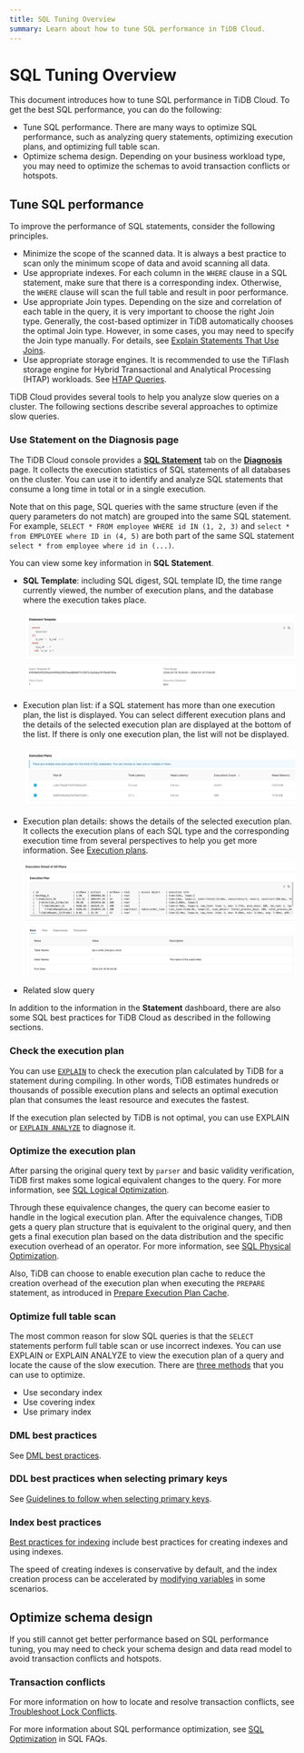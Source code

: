 ```yaml
---
title: SQL Tuning Overview
summary: Learn about how to tune SQL performance in TiDB Cloud.
---
```


# SQL Tuning Overview

This document introduces how to tune SQL performance in TiDB Cloud. To get the best SQL performance, you can do the following:

- Tune SQL performance. There are many ways to optimize SQL performance, such as analyzing query statements, optimizing execution plans, and optimizing full table scan.
- Optimize schema design. Depending on your business workload type, you may need to optimize the schemas to avoid transaction conflicts or hotspots.

## Tune SQL performance

To improve the performance of SQL statements, consider the following principles.

- Minimize the scope of the scanned data. It is always a best practice to scan only the minimum scope of data and avoid scanning all data.
- Use appropriate indexes. For each column in the `WHERE` clause in a SQL statement, make sure that there is a corresponding index. Otherwise, the `WHERE` clause will scan the full table and result in poor performance.
- Use appropriate Join types. Depending on the size and correlation of each table in the query, it is very important to choose the right Join type. Generally, the cost-based optimizer in TiDB automatically chooses the optimal Join type. However, in some cases, you may need to specify the Join type manually. For details, see [Explain Statements That Use Joins](/explain-joins.md).
- Use appropriate storage engines. It is recommended to use the TiFlash storage engine for Hybrid Transactional and Analytical Processing (HTAP) workloads. See [HTAP Queries](/develop/dev-guide-hybrid-oltp-and-olap-queries.md).

TiDB Cloud provides several tools to help you analyze slow queries on a cluster. The following sections describe several approaches to optimize slow queries.

### Use Statement on the Diagnosis page

The TiDB Cloud console provides a [**SQL Statement**](/tidb-cloud/tune-performance.md#statement-analysis) tab on the [**Diagnosis**](/tidb-cloud/tune-performance.md#view-the-diagnosis-page) page. It collects the execution statistics of SQL statements of all databases on the cluster. You can use it to identify and analyze SQL statements that consume a long time in total or in a single execution.

Note that on this page, SQL queries with the same structure (even if the query parameters do not match) are grouped into the same SQL statement. For example, `SELECT * FROM employee WHERE id IN (1, 2, 3)` and `select * from EMPLOYEE where ID in (4, 5)` are both part of the same SQL statement `select * from employee where id in (...)`.

You can view some key information in **SQL Statement**.

- **SQL Template**: including SQL digest, SQL template ID, the time range currently viewed, the number of execution plans, and the database where the execution takes place.

    ![Details0](/media/dashboard/dashboard-statement-detail0.png)

- Execution plan list: if a SQL statement has more than one execution plan, the list is displayed. You can select different execution plans and the details of the selected execution plan are displayed at the bottom of the list. If there is only one execution plan, the list will not be displayed.

    ![Details1](/media/dashboard/dashboard-statement-detail1.png)

- Execution plan details: shows the details of the selected execution plan. It collects the execution plans of each SQL type and the corresponding execution time from several perspectives to help you get more information. See [Execution plans](https://docs.pingcap.com/tidb/stable/dashboard-statement-details#execution-plans).

    ![Details2](/media/dashboard/dashboard-statement-detail2.png)

- Related slow query

In addition to the information in the **Statement** dashboard, there are also some SQL best practices for TiDB Cloud as described in the following sections.

### Check the execution plan

You can use [`EXPLAIN`](/explain-overview.md) to check the execution plan calculated by TiDB for a statement during compiling. In other words, TiDB estimates hundreds or thousands of possible execution plans and selects an optimal execution plan that consumes the least resource and executes the fastest.

If the execution plan selected by TiDB is not optimal, you can use EXPLAIN or [`EXPLAIN ANALYZE`](/sql-statements/sql-statement-explain-analyze.md) to diagnose it.

### Optimize the execution plan

After parsing the original query text by `parser` and basic validity verification, TiDB first makes some logical equivalent changes to the query. For more information, see [SQL Logical Optimization](/sql-logical-optimization.md).

Through these equivalence changes, the query can become easier to handle in the logical execution plan. After the equivalence changes, TiDB gets a query plan structure that is equivalent to the original query, and then gets a final execution plan based on the data distribution and the specific execution overhead of an operator. For more information, see [SQL Physical Optimization](/sql-physical-optimization.md).

Also, TiDB can choose to enable execution plan cache to reduce the creation overhead of the execution plan when executing the `PREPARE` statement, as introduced in [Prepare Execution Plan Cache](/sql-prepared-plan-cache.md).

### Optimize full table scan

The most common reason for slow SQL queries is that the `SELECT` statements perform full table scan or use incorrect indexes. You can use EXPLAIN or EXPLAIN ANALYZE to view the execution plan of a query and locate the cause of the slow execution. There are [three methods](/develop/dev-guide-optimize-sql.md) that you can use to optimize.

- Use secondary index
- Use covering index
- Use primary index

### DML best practices

See [DML best practices](/develop/dev-guide-optimize-sql-best-practices.md#dml-best-practices).

### DDL best practices when selecting primary keys

See [Guidelines to follow when selecting primary keys](/develop/dev-guide-create-table.md#guidelines-to-follow-when-selecting-primary-key).

### Index best practices

[Best practices for indexing](/develop/dev-guide-index-best-practice.md) include best practices for creating indexes and using indexes.

The speed of creating indexes is conservative by default, and the index creation process can be accelerated by [modifying variables](/develop/dev-guide-optimize-sql-best-practices.md#add-index-best-practices) in some scenarios.

<!--
### Use the slow log memory mapping table

You can query the contents of the slow query log by querying the [INFORMATION_SCHEMA.SLOW_QUERY](/identify-slow-queries.md#memory-mapping-in-slow-log) table, and find the structure in the [`SLOW_QUERY`](/information-schema/information-schema-slow-query.md) table. Using this table, you can perform queries using different fields to find potential problems.

The recommended analysis process for slow queries is as follows.

1. [Identify the performance bottleneck of the query](/analyze-slow-queries.md#identify-the-performance-bottleneck-of-the-query). That is, identify the part of the query process that takes long time.
2. [Analyze system issues](/analyze-slow-queries.md#analyze-system-issues). According to the bottleneck point, combine the monitoring, logging and other information at that time to find the possible causes.
3. [Analyze optimizer issues](/analyze-slow-queries.md#analyze-optimizer-issues). Analyze whether there is a better execution plan.
-->

## Optimize schema design

If you still cannot get better performance based on SQL performance tuning, you may need to check your schema design and data read model to avoid transaction conflicts and hotspots.

### Transaction conflicts

For more information on how to locate and resolve transaction conflicts, see [Troubleshoot Lock Conflicts](https://docs.pingcap.com/tidb/stable/troubleshoot-lock-conflicts#troubleshoot-lock-conflicts).

For more information about SQL performance optimization, see [SQL Optimization](https://docs.pingcap.com/tidb/stable/sql-faq#sql-optimization) in SQL FAQs.
